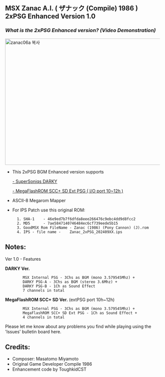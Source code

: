 ## MSX Zanac A.I. ( ザナック (Compile) 1986 ) 2xPSG Enhanced Version 1.0

### *What is the 2xPSG Enhanced version? (Video Demonstration)*
<a data-flickr-embed="true" href="https://youtu.be/zpgWOMnACFc?si=kvnyWl_FfzLTEbx0" title="zanac06a 복사"><img src="https://live.staticflickr.com/65535/54001106861_054d24c4ca_z.jpg" width="640" height="410" alt="zanac06a 복사"/></a>
	
- This 2xPSG BGM Enhanced version supports 

	[- SuperSoniqs DARKY](https://www.msx.org/wiki/SuperSoniqs_Darky) 
     
	[- MegaFlashROM SCC+ SD Ext PSG ( I/O port 10~12h )](https://www.msx.org/wiki/MSX_Cartridge_Shop_MegaFlashROM_SCC%2B_SD)
			    

- ASCII-8 Megarom Mapper
	
- For IPS Patch use this original ROM:

		1. SHA-1	- 46e9ed7b7f6dfda8eee266476c9ebc4dd9d8fcc2
		2. MD5	  	- 7ae5847140746484ec6cf739eede5b15
		3. GoodMSX Rom FileName - Zanac (1986) (Pony Cannon) (J).rom
		4. IPS - file name - 	Zanac_2xPSG_202409XX.ips  
    

## Notes:

Ver 1.0 - Features 

**DARKY Ver.**

            MSX Internal PSG - 3Chs as BGM (mono 3.579545Mhz) + 
            DARKY PSG-A - 3Chs as BGM (stereo 3.6Mhz) +
            DARKY PSG-B - 1Ch as Sound Effect 
            7 channels in total

**MegaFlashROM SCC+ SD Ver.**  (extPSG port 10h~12h)

            MSX Internal PSG - 3Chs as BGM (mono 3.579545Mhz) +
            MegaFlashROM SCC+ SD Ext PSG - 1Ch as Sound Effect +
            4 channels in total


Please let me know about any problems you find while playing using the 'Issues' bulletin board here.
    	

## Credits:

- Composer: Masatomo Miyamoto
- Original Game Developer Compile 1986
- Enhancement code by ToughkidCST 
